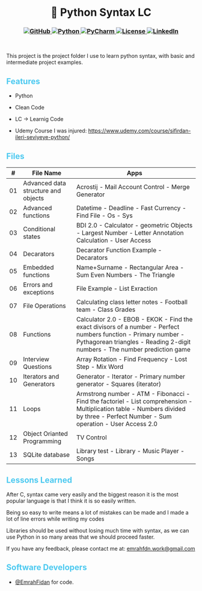 <h1 align="center">
<br>
🐍  Python Syntax LC 
</h1>

<h3 align="center">
  <a class="header-badge" target="_blank" href="https://github.com/EmrahFidan">
    <img alt="GitHub" src="https://img.shields.io/badge/GitHub-white.svg?logo=github&style=social"/>
  </a>
  <a href="https://www.python.org/" target="_blank">
    <img alt="Python" src="https://img.shields.io/badge/Language-Python-yellow.svg"/>
  </a>
  <a href="https://www.jetbrains.com/pycharm/" target="_blank">
    <img alt="PyCharm" src="https://img.shields.io/badge/Developed%20with-PyCharm-lightblue"/>
</a>
  <a class="header-badge" target="_blank" href="https://github.com/EmrahFidan/educationApp/blob/main/LICENSE">
    <img alt="License" src="https://img.shields.io/github/license/PritamSarbajna/tourism-website?color=darkblue"/>
  </a>
  <a class="header-badge" target="_blank" href="https://www.linkedin.com/in/emrah-fidann/" >
    <img alt="LinkedIn" src="https://img.shields.io/badge/LinkedIn-blue.svg?logo=linkedin&style=social"/>
  </a>
</h3>
<br>

This project is the project folder I use to learn python syntax, with basic and intermediate project examples.


<h2 style="color: #4cc9f0;"> Features </h1>


- Python

- Clean Code
- LC -> Learnig Code 
- Udemy Course I was injured: https://www.udemy.com/course/sifirdan-ileri-seviyeye-python/



<h2 style="color: #4cc9f0;"> Files </h1>

|  #  | File Name          | Apps   |
| :-: | --------------------------------------------------------------------------------------------------------------------------- | --------------------------------------------------------------------------------- |
| 01  | Advanced data structure and objects     |  Acrostij - Mail Account Control - Merge Generator   |
| 02  |  Advanced functions   | Datetime - Deadline - Fast Currency - Find File - Os - Sys |
| 03  |  Conditional states   | BDI 2.0 - Calculator - geometric Objects - Largest Number - Letter Annotation Calculation - User Access   |
| 04  | Decarators    | Decarator Function Example - Decarators   |
| 05  |  Embedded functions   | Name+Surname - Rectangular Area - Sum Even Numbers - The Triangle   |
| 06  | Errors and exceptions    |  File Example - List Exraction  |
| 07  | File Operations    |  Calculating class letter notes - Football team -  Class Grades  |
| 08  | Functions    | Calculator 2.0 - EBOB - EKOK - Find the exact divisors of a number - Perfect numbers function - Primary number - Pythagorean triangles - Reading 2-digit numbers - The number prediction game   |
| 09  |  Interview Questions   |  Array Rotation - Find Frequency - Lost Step - Mix Word |
| 10  | Iterators and Generators    | Generator - Iterator - Primary number generator - Squares (iterator)   |
| 11  |  Loops   | Armstrong number - ATM - Fibonacci  - Find the factoriel - List comprehension - Multiplication table - Numbers divided by three - Perfect Number - Sum operation - User Access 2.0   |
| 12  | Object Orianted Programming    |  TV Control  |
| 13  |  SQLite database   | Library test - Library - Music Player - Songs |









<h2 style="color: #4cc9f0;"> Lessons Learned </h1>

After C, syntax came very easily and the biggest reason it is the most popular language is that I think it is so easily written.

Being so easy to write means a lot of mistakes can be made and I made a lot of line errors while writing my codes

Libraries should be used without losing much time with syntax, as we can use Python in so many areas that we should proceed faster.


If you have any feedback, please contact me at: emrahfdn.work@gmail.com

  
<h2 style="color: #4cc9f0;"> Software Developers </h1>

- [@EmrahFidan](https://github.com/EmrahFidan)  for code.

  
